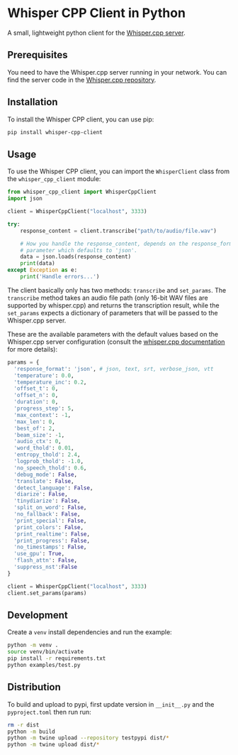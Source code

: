 # Whisper CPP Client in Python
A small, lightweight python client for the [Whisper.cpp server](https://github.com/ggerganov/whisper.cpp).


## Prerequisites
You need to have the Whisper.cpp server running in your network. You can find the server code in the [Whisper.cpp repository](https://github.com/ggerganov/whisper.cpp/tree/master/examples/server).

## Installation
To install the Whisper CPP client, you can use pip:
```bash
pip install whisper-cpp-client
```

## Usage
To use the Whisper CPP client, you can import the `WhisperClient` class from the `whisper_cpp_client` module:

```python
from whisper_cpp_client import WhisperCppClient
import json

client = WhisperCppClient("localhost", 3333)

try:
    response_content = client.transcribe("path/to/audio/file.wav")

    # How you handle the response_content, depends on the response_format
    # parameter which defaults to 'json'.
    data = json.loads(response_content)
    print(data)
except Exception as e:
    print('Handle errors...')
```

The client basically only has two methods: `transcribe` and `set_params`. The `transcribe` method takes an audio file path (only 16-bit WAV files are supported by whisper.cpp) and returns the transcription result, while the `set_params` expects a dictionary of parameters that will be passed to the Whisper.cpp server.


These are the available parameters with the default values based on the Whisper.cpp server configuration (consult the [whisper.cpp documentation](https://github.com/ggerganov/whisper.cpp/tree/master) for more details):

```python
params = {
  'response_format': 'json', # json, text, srt, verbose_json, vtt
  'temperature': 0.0,
  'temperature_inc': 0.2,
  'offset_t': 0,
  'offset_n': 0,
  'duration': 0,
  'progress_step': 5,
  'max_context': -1,
  'max_len': 0,
  'best_of': 2,
  'beam_size': -1,
  'audio_ctx': 0,
  'word_thold': 0.01,
  'entropy_thold': 2.4,
  'logprob_thold': -1.0,
  'no_speech_thold': 0.6,
  'debug_mode': False,
  'translate': False,
  'detect_language': False,
  'diarize': False,
  'tinydiarize': False,
  'split_on_word': False,
  'no_fallback': False,
  'print_special': False,
  'print_colors': False,
  'print_realtime': False,
  'print_progress': False,
  'no_timestamps': False,
  'use_gpu': True,
  'flash_attn': False,
  'suppress_nst':False
}

client = WhisperCppClient("localhost", 3333)
client.set_params(params)
```


## Development
Create a `venv` install dependencies and run the example:

```bash
python -m venv .
source venv/bin/activate
pip install -r requirements.txt
python examples/test.py
```

## Distribution
To build and upload to pypi, first update version in `__init__.py` and the `pyproject.toml` then run run:

```bash
rm -r dist
python -m build
python -m twine upload --repository testpypi dist/*
python -m twine upload dist/*
```